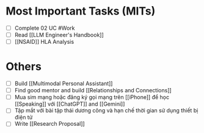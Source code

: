 # Most Important Tasks (MITs)

- [ ] Complete 02 UC #Work 
- [ ] Read [[LLM Engineer's Handbook]]
- [ ] [[NSAID]] HLA Analysis
# Others

- [ ] Build [[Multimodal Personal Assistant]]
- [ ] Find good mentor and build [[Relationships and Connections]]
- [ ] Mua sim mạng hoặc đăng ký gọi mạng trên [[iPhone]] để học [[Speaking]] với [[ChatGPT]] and [[Gemini]]
- [ ] Tập mắt với bài tập thái dương công và hạn chế thời gian sử dụng thiết bị điện tử
- [ ] Write [[Research Proposal]]
